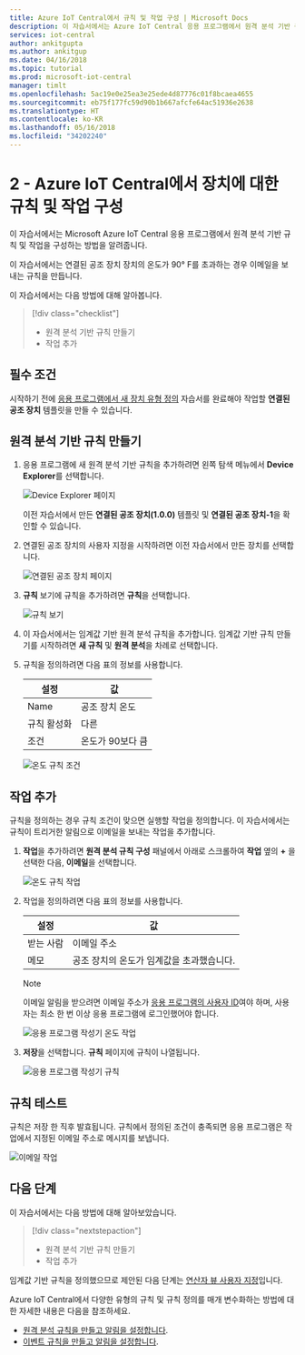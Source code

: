```yaml
---
title: Azure IoT Central에서 규칙 및 작업 구성 | Microsoft Docs
description: 이 자습서에서는 Azure IoT Central 응용 프로그램에서 원격 분석 기반 규칙 및 작업을 구성하는 방법을 알려줍니다.
services: iot-central
author: ankitgupta
ms.author: ankitgup
ms.date: 04/16/2018
ms.topic: tutorial
ms.prod: microsoft-iot-central
manager: timlt
ms.openlocfilehash: 5ac19e0e25ea3e25ede4d87776c01f8bcaea4655
ms.sourcegitcommit: eb75f177fc59d90b1b667afcfe64ac51936e2638
ms.translationtype: HT
ms.contentlocale: ko-KR
ms.lasthandoff: 05/16/2018
ms.locfileid: "34202240"
---
```

# <a name="2---configure-rules-and-actions-for-your-device-in-azure-iot-central"></a>2 - Azure IoT Central에서 장치에 대한 규칙 및 작업 구성

이 자습서에서는 Microsoft Azure IoT Central 응용 프로그램에서 원격 분석 기반 규칙 및 작업을 구성하는 방법을 알려줍니다.

이 자습서에서는 연결된 공조 장치 장치의 온도가 90&deg; F를 초과하는 경우 이메일을 보내는 규칙을 만듭니다.

이 자습서에서는 다음 방법에 대해 알아봅니다.

> [!div class="checklist"]
> * 원격 분석 기반 규칙 만들기
> * 작업 추가

## <a name="prerequisites"></a>필수 조건

시작하기 전에 [응용 프로그램에서 새 장치 유형 정의](tutorial-define-device-type.md) 자습서를 완료해야 작업할 **연결된 공조 장치** 템플릿을 만들 수 있습니다.

## <a name="create-a-telemetry-based-rule"></a>원격 분석 기반 규칙 만들기

1. 응용 프로그램에 새 원격 분석 기반 규칙을 추가하려면 왼쪽 탐색 메뉴에서 **Device Explorer**를 선택합니다.

    ![Device Explorer 페이지](media/tutorial-configure-rules/explorerpage.png)

    이전 자습서에서 만든 **연결된 공조 장치(1.0.0)** 템플릿 및 **연결된 공조 장치-1**을 확인할 수 있습니다.

1. 연결된 공조 장치의 사용자 지정을 시작하려면 이전 자습서에서 만든 장치를 선택합니다.

    ![연결된 공조 장치 페이지](media/tutorial-configure-rules/builderdevicelist.png)

1. **규칙** 보기에 규칙을 추가하려면 **규칙**을 선택합니다.

    ![규칙 보기](media/tutorial-configure-rules/builderrulesview.png)

1. 이 자습서에서는 임계값 기반 원격 분석 규칙을 추가합니다. 임계값 기반 규칙 만들기를 시작하려면 **새 규칙** 및 **원격 분석**을 차례로 선택합니다.

1. 규칙을 정의하려면 다음 표의 정보를 사용합니다.

    | 설정     | 값                          |
    | ----------- | ------------------------------ |
    | Name        | 공조 장치 온도    |
    | 규칙 활성화 | 다른                             |
    | 조건   | 온도가 90보다 큼 |

    ![온도 규칙 조건](media/tutorial-configure-rules/buildertemperaturerule.png)

## <a name="add-an-action"></a>작업 추가

규칙을 정의하는 경우 규칙 조건이 맞으면 실행할 작업을 정의합니다. 이 자습서에서는 규칙이 트리거한 알림으로 이메일을 보내는 작업을 추가합니다.

1. **작업**을 추가하려면 **원격 분석 규칙 구성** 패널에서 아래로 스크롤하여 **작업** 옆의 **+** 을 선택한 다음, **이메일**을 선택합니다.

    ![온도 규칙 작업](media/tutorial-configure-rules/builderaddaction.png)

1. 작업을 정의하려면 다음 표의 정보를 사용합니다.

    | 설정   | 값                          |
    | --------- | ------------------------------ |
    | 받는 사람        | 이메일 주소             |
    | 메모     | 공조 장치의 온도가 임계값을 초과했습니다. |

    > [!NOTE]
    > 이메일 알림을 받으려면 이메일 주소가 [응용 프로그램의 사용자 ID](howto-administer.md)여야 하며, 사용자는 최소 한 번 이상 응용 프로그램에 로그인했어야 합니다.

    ![응용 프로그램 작성기 온도 작업](media/tutorial-configure-rules/buildertemperatureaction.png)

1. **저장**을 선택합니다. **규칙** 페이지에 규칙이 나열됩니다.

    ![응용 프로그램 작성기 규칙](media/tutorial-configure-rules/builderrules.png)

## <a name="test-the-rule"></a>규칙 테스트

규칙은 저장 한 직후 발효됩니다. 규칙에서 정의된 조건이 충족되면 응용 프로그램은 작업에서 지정된 이메일 주소로 메시지를 보냅니다.

![이메일 작업](media/tutorial-configure-rules/email.png)

## <a name="next-steps"></a>다음 단계

이 자습서에서는 다음 방법에 대해 알아보았습니다.

<!-- Repeat task list from intro -->
> [!div class="nextstepaction"]
> * 원격 분석 기반 규칙 만들기
> * 작업 추가

임계값 기반 규칙을 정의했으므로 제안된 다음 단계는 [연산자 뷰 사용자 지정](tutorial-customize-operator.md)입니다.

Azure IoT Central에서 다양한 유형의 규칙 및 규칙 정의를 매개 변수화하는 방법에 대한 자세한 내용은 다음을 참조하세요.
* [원격 분석 규칙을 만들고 알림을 설정합니다](howto-create-telemetry-rules.md).
* [이벤트 규칙을 만들고 알림을 설정합니다](howto-create-event-rules.md).

<!-- Next tutorials in the sequence -->